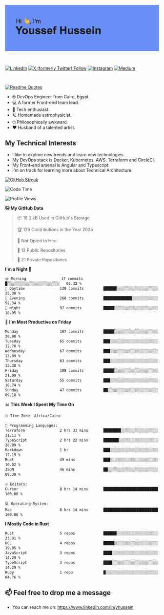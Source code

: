 [![Youssef's GitHub Banner](./assets/youssef-hussein.png)](https://github.com/yorki404)

</br>

[![LinkedIn](https://img.shields.io/badge/linkedin-%230077B5.svg?style=for-the-badge&logo=linkedin&logoColor=white)](https://www.linkedin.com/in/yhussein/)
[![X (formerly Twitter) Follow](https://img.shields.io/twitter/follow/devqikHQ?style=for-the-badge&logo=X&logoColor=White&labelColor=White)](https://twitter.com/devqikHQ)
[![Instagram](https://img.shields.io/badge/devqik-E4405F?style=for-the-badge&logo=Instagram&logoColor=white)](https://instagram.com/devqik)
[![Medium](https://img.shields.io/badge/Medium-12100E?style=for-the-badge&logo=medium&logoColor=white)](https://medium.com/@devqik)

</br>

[![Readme Quotes](https://quotes-github-readme.vercel.app/api?type=horizontal&theme=dark)](https://github.com/piyushsuthar/github-readme-quotes)

- :nerd_face: DevOps Engineer from Cairo, Egypt.
- :computer: A former Front-end team lead.
- :satellite: Tech enthusiast.
- :ringed_planet: Homemade astrophysicist.
- :roll_eyes: Philosophically awkward.
- :heart: Husband of a talented artist.

## My Technical Interests

- I like to explore new trends and learn new technologies.
- My DevOps stack is Docker, Kubernetes, AWS, Terraform and CircleCI.
- My Front-end arsenal is Angular and Typescript.
- I'm on track for learning more about Technical Architecture.

[![GitHub Streak](https://streak-stats.demolab.com/?user=devqik&theme=dark)](https://git.io/streak-stats)

<!--START_SECTION:waka-->
![Code Time](http://img.shields.io/badge/Code%20Time-920%20hrs%2030%20mins-blue)

![Profile Views](http://img.shields.io/badge/Profile%20Views-0-blue)

**🐱 My GitHub Data** 

> 📦 18.0 kB Used in GitHub's Storage 
 > 
> 🏆 126 Contributions in the Year 2025
 > 
> 🚫 Not Opted to Hire
 > 
> 📜 12 Public Repositories 
 > 
> 🔑 21 Private Repositories 
 > 
**I'm a Night 🦉** 

```text
🌞 Morning                17 commits          █░░░░░░░░░░░░░░░░░░░░░░░░   03.32 % 
🌆 Daytime                130 commits         ██████░░░░░░░░░░░░░░░░░░░   25.39 % 
🌃 Evening                268 commits         █████████████░░░░░░░░░░░░   52.34 % 
🌙 Night                  97 commits          █████░░░░░░░░░░░░░░░░░░░░   18.95 % 
```
📅 **I'm Most Productive on Friday** 

```text
Monday                   107 commits         █████░░░░░░░░░░░░░░░░░░░░   20.90 % 
Tuesday                  65 commits          ███░░░░░░░░░░░░░░░░░░░░░░   12.70 % 
Wednesday                67 commits          ███░░░░░░░░░░░░░░░░░░░░░░   13.09 % 
Thursday                 63 commits          ███░░░░░░░░░░░░░░░░░░░░░░   12.30 % 
Friday                   108 commits         █████░░░░░░░░░░░░░░░░░░░░   21.09 % 
Saturday                 55 commits          ███░░░░░░░░░░░░░░░░░░░░░░   10.74 % 
Sunday                   47 commits          ██░░░░░░░░░░░░░░░░░░░░░░░   09.18 % 
```


📊 **This Week I Spent My Time On** 

```text
🕑︎ Time Zone: Africa/Cairo

💬 Programming Languages: 
Terraform                2 hrs 33 mins       ████████░░░░░░░░░░░░░░░░░   31.11 % 
TypeScript               2 hrs 22 mins       ███████░░░░░░░░░░░░░░░░░░   28.89 % 
Markdown                 1 hr                ███░░░░░░░░░░░░░░░░░░░░░░   12.19 % 
Rust                     49 mins             ███░░░░░░░░░░░░░░░░░░░░░░   10.02 % 
JSON                     46 mins             ██░░░░░░░░░░░░░░░░░░░░░░░   09.39 % 

🔥 Editors: 
Cursor                   8 hrs 14 mins       █████████████████████████   100.00 % 

💻 Operating System: 
Mac                      8 hrs 14 mins       █████████████████████████   100.00 % 
```

**I Mostly Code in Rust** 

```text
Rust                     5 repos             ██████░░░░░░░░░░░░░░░░░░░   23.81 % 
HCL                      4 repos             █████░░░░░░░░░░░░░░░░░░░░   19.05 % 
JavaScript               3 repos             ████░░░░░░░░░░░░░░░░░░░░░   14.29 % 
TypeScript               3 repos             ████░░░░░░░░░░░░░░░░░░░░░   14.29 % 
Ruby                     1 repo              █░░░░░░░░░░░░░░░░░░░░░░░░   04.76 % 
```




<!--END_SECTION:waka-->

## 📫 Feel free to drop me a message
- You can reach me on: https://www.linkedin.com/in/yhussein
